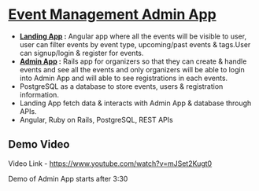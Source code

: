 # [Event Management Admin App](https://www.youtube.com/watch?v=mJSet2Kugt0)
- **[Landing App](https://github.com/rohit1107-2002/Event-Management-Web-App-Front-End-Landing-App) :** Angular app where all the events will be visible to user, user can filter events by event type, upcoming/past events & tags.User can signup/login & register for events.
- **[Admin App](https://github.com/rohit1107-2002/Event-Management-Web-App-Back-End-Admin-App) :** Rails app for organizers so that they can create & handle events and see all the events and only organizers will be able to login into Admin App
and will able to see registrations in each events.
- PostgreSQL as a database to store events, users & registration information.
- Landing App fetch data & interacts with Admin App & database through APIs.
- Angular, Ruby on Rails, PostgreSQL, REST APIs 

## Demo Video

Video Link - https://www.youtube.com/watch?v=mJSet2Kugt0

Demo of Admin App starts after 3:30
